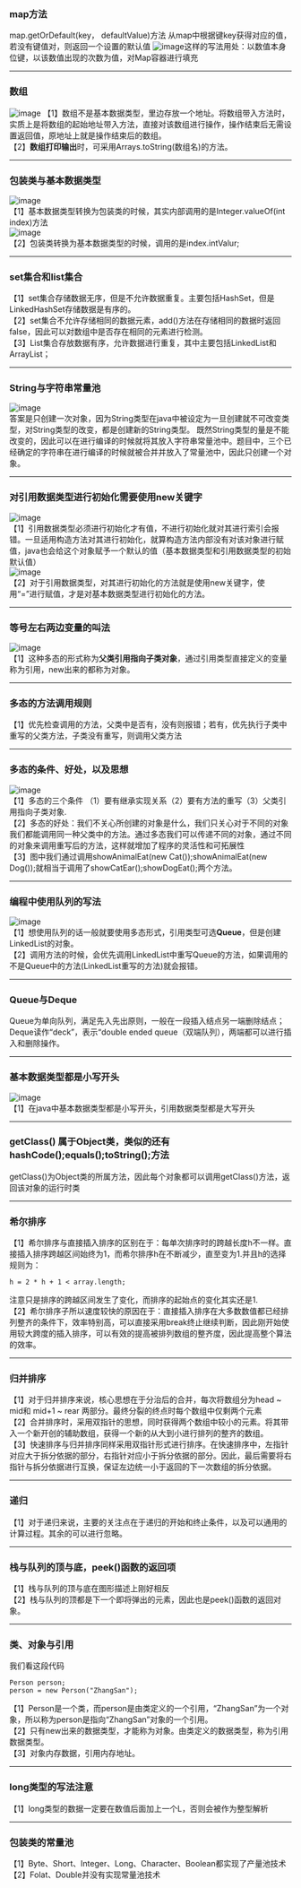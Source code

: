 ### map方法
  map.getOrDefault(key， defaultValue)方法
  从map中根据键key获得对应的值，若没有键值对，则返回一个设置的默认值
![image](https://user-images.githubusercontent.com/60838780/112316131-c8d90f80-8ce5-11eb-8d04-5947dc2df2f0.png)这样的写法用处：以数值本身位键，以该数值出现的次数为值，对Map容器进行填充
*** 
### 数组
![image](https://user-images.githubusercontent.com/60838780/113825295-625af380-97b3-11eb-99a4-aa400b98b636.png)
【1】数组不是基本数据类型，里边存放一个地址。将数组带入方法时，实质上是将数组的起始地址带入方法，直接对该数组进行操作，操作结束后无需设置返回值，原地址上就是操作结束后的数组。  
【2】**数组打印输出**时，可采用Arrays.toString(数组名)的方法。
***
### 包装类与基本数据类型
![image](https://user-images.githubusercontent.com/60838780/113825553-b4037e00-97b3-11eb-98d6-5171ae594872.png)  
【1】基本数据类型转换为包装类的时候，其实内部调用的是Integer.valueOf(int index)方法  
![image](https://user-images.githubusercontent.com/60838780/113825691-e0b79580-97b3-11eb-9461-65a59c9dabd5.png)  
【2】包装类转换为基本数据类型的时候，调用的是index.intValur;  
***
### set集合和list集合
【1】set集合存储数据无序，但是不允许数据重复。主要包括HashSet，但是LinkedHashSet存储数据是有序的。  
【2】set集合不允许存储相同的数据元素，add()方法在存储相同的数据时返回false，因此可以对数组中是否存在相同的元素进行检测。  
【3】List集合存放数据有序，允许数据进行重复，其中主要包括LinkedList和ArrayList；
***
### String与字符串常量池
![image](https://user-images.githubusercontent.com/60838780/112316267-e6a67480-8ce5-11eb-9e93-88f22135c6cc.png)  
答案是只创建一次对象，因为String类型在java中被设定为一旦创建就不可改变类型，对String类型的改变，都是创建新的String类型。
既然String类型的量是不能改变的，因此可以在进行编译的时候就将其放入字符串常量池中。题目中，三个已经确定的字符串在进行编译的时候就被合并并放入了常量池中，因此只创建一个对象。
***
### 对引用数据类型进行初始化需要使用new关键字
![image](https://user-images.githubusercontent.com/60838780/112832262-a3724a00-90c7-11eb-937a-005040c8b6cf.png)  
【1】引用数据类型必须进行初始化才有值，不进行初始化就对其进行索引会报错。一旦适用构造方法对其进行初始化，就算构造方法内部没有对该对象进行赋值，java也会给这个对象赋予一个默认的值（基本数据类型和引用数据类型的初始默认值）  
![image](https://user-images.githubusercontent.com/60838780/113687141-9b835d00-96fa-11eb-839b-2958d0311ca9.png)  
【2】对于引用数据类型，对其进行初始化的方法就是使用new关键字，使用“=”进行赋值，才是对基本数据类型进行初始化的方法。
***
### 等号左右两边变量的叫法
![image](https://user-images.githubusercontent.com/60838780/113713734-40f9f900-971a-11eb-83a6-8375356e33c3.png)  
【1】这种多态的形式称为**父类引用指向子类对象**，通过引用类型直接定义的变量称为引用，new出来的都称为对象。
***
### 多态的方法调用规则
【1】优先检查调用的方法，父类中是否有，没有则报错；若有，优先执行子类中重写的父类方法，子类没有重写，则调用父类方法
***
### 多态的条件、好处，以及思想
![image](https://user-images.githubusercontent.com/60838780/113716401-25442200-971d-11eb-825e-b6d6c5505ef2.png)  
【1】多态的三个条件  （1）要有继承实现关系（2）要有方法的重写（3）父类引用指向子类对象.  
【2】多态的好处：我们不关心所创建的对象是什么，我们只关心对于不同的对象我们都能调用同一种父类中的方法。通过多态我们可以传递不同的对象，通过不同的对象来调用重写后的方法，这样就增加了程序的灵活性和可拓展性  
【3】图中我们通过调用showAnimalEat(new Cat());showAnimalEat(new Dog());就相当于调用了showCatEar();showDogEat();两个方法。
***
### 编程中使用队列的写法
![image](https://user-images.githubusercontent.com/60838780/113871005-04df9a80-97e5-11eb-9670-7227a4502ba2.png)  
【1】想使用队列的话一般就要使用多态形式，引用类型可选**Queue**，但是创建LinkedList的对象。  
【2】调用方法的时候，会优先调用LinkedList中重写Queue的方法，如果调用的不是Queue中的方法(LinkedList重写的方法)就会报错。
***
### Queue与Deque
Queue为单向队列，满足先入先出原则，一般在一段插入结点另一端删除结点；Deque读作“deck”，表示“double ended queue（双端队列），两端都可以进行插入和删除操作。
***
### 基本数据类型都是小写开头
![image](https://user-images.githubusercontent.com/60838780/113721159-dbaa0600-9721-11eb-8fe6-6df64337e942.png)  
【1】在java中基本数据类型都是小写开头，引用数据类型都是大写开头
***
### getClass() 属于Object类，类似的还有hashCode();equals();toString();方法
getClass()为Object类的所属方法，因此每个对象都可以调用getClass()方法，返回该对象的运行时类
***
### 希尔排序
【1】希尔排序与直接插入排序的区别在于：每单次排序时的跨越长度h不一样。直接插入排序跨越区间始终为1，而希尔排序h在不断减少，直至变为1.并且h的选择规则为：
``` 
h = 2 * h + 1 < array.length;  
```
注意只是排序的跨越区间发生了变化，而排序的起始点的变化其实还是1.  
【2】希尔排序子所以速度较快的原因在于：直接插入排序在大多数数值都已经排列整齐的条件下，效率特别高，可以直接采用break终止继续判断，因此刚开始使用较大跨度的插入排序，可以有效的提高被排列数组的整齐度，因此提高整个算法的效率。
***
### 归并排序
【1】对于归并排序来说，核心思想在于分治后的合并，每次将数组分为head ~ mid和 mid+1 ~ rear 两部分。最终分裂的终点时每个数组中仅剩两个元素  
【2】合并排序时，采用双指针的思想，同时获得两个数组中较小的元素。将其带入一个新开创的辅助数组，获得一个新的从大到小进行排列的整齐的数组。  
【3】快速排序与归并排序同样采用双指针形式进行排序。在快速排序中，左指针对应大于拆分依据的部分，右指针对应小于拆分依据的部分。因此，最后需要将右指针与拆分依据进行互换，保证左边统一小于返回的下一次数组的拆分依据。
***
### 递归
【1】对于递归来说，主要的关注点在于递归的开始和终止条件，以及可以通用的计算过程。其余的可以进行忽略。
***
### 栈与队列的顶与底，peek()函数的返回项
【1】栈与队列的顶与底在图形描述上刚好相反  
【2】栈与队列的顶都是下一个即将弹出的元素，因此也是peek()函数的返回对象。
***
### 类、对象与引用
我们看这段代码
```
Person person;
person = new Person("ZhangSan");
```
【1】Person是一个类，而person是由类定义的一个引用，“ZhangSan”为一个对象，所以称为person是指向“ZhangSan”对象的一个引用。  
【2】只有new出来的数据类型，才能称为对象。由类定义的数据类型，称为引用数据类型。  
【3】对象内存数据，引用内存地址。  
***
### long类型的写法注意
【1】long类型的数据一定要在数值后面加上一个L，否则会被作为整型解析
***
### 包装类的常量池
【1】Byte、Short、Integer、Long、Character、Boolean都实现了产量池技术  
【2】Folat、Double并没有实现常量池技术

